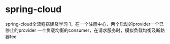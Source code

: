 # spring-cloud
spring-cloud全流程搭建及学习
1，在一个注册中心，两个启动的provider一个已停止的provider
一个负载均衡的consumer，在请求服务时，模拟负载均衡及断路器fee

